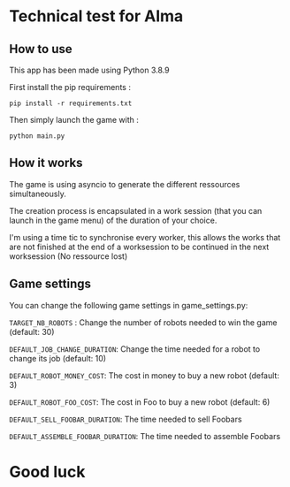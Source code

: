 # Technical test for Alma

## How to use

This app has been made using Python 3.8.9

First install the pip requirements :

`pip install -r requirements.txt`

Then simply launch the game with :

`python main.py`

## How it works

The game is using asyncio to generate the different ressources simultaneously.

The creation process is encapsulated in a work session (that you can launch in the game menu) of the duration of your choice.

I'm using a time tic to synchronise every worker, this allows the works that are not finished at the end of a worksession
to be continued in the next worksession (No ressource lost)

## Game settings

You can change the following game settings in game_settings.py:

`TARGET_NB_ROBOTS` : Change the number of robots needed to win the game (default: 30)

`DEFAULT_JOB_CHANGE_DURATION`: Change the time needed for a robot to change its job (default: 10)

`DEFAULT_ROBOT_MONEY_COST`: The cost in money to buy a new robot (default: 3)

`DEFAULT_ROBOT_FOO_COST`: The cost in Foo to buy a new robot (default: 6)

`DEFAULT_SELL_FOOBAR_DURATION`: The time needed to sell Foobars

`DEFAULT_ASSEMBLE_FOOBAR_DURATION`: The time needed to assemble Foobars

# Good luck